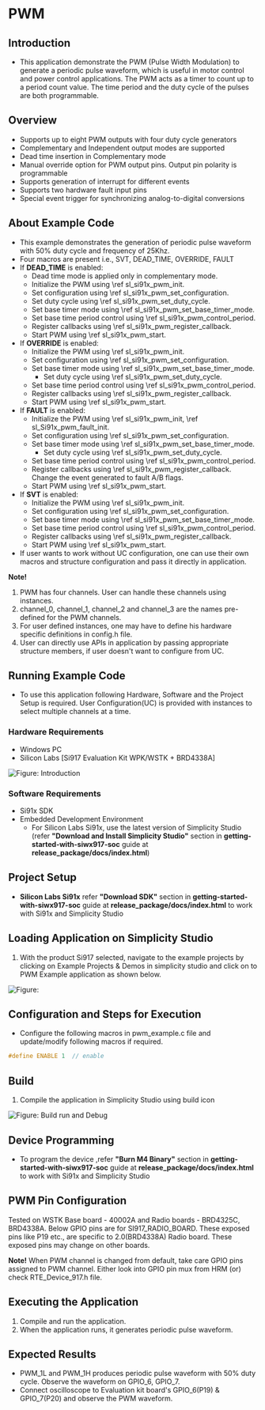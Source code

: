 # PWM

## Introduction

- This application demonstrate the PWM (Pulse Width Modulation) to generate a periodic pulse waveform, which is useful in motor control and power control applications.
 The PWM acts as a timer to count up to a period count value. The time period and the duty cycle of the pulses are both programmable.

## Overview

- Supports up to eight PWM outputs with four duty cycle generators
- Complementary and Independent output modes are supported
- Dead time insertion in Complementary mode
- Manual override option for PWM output pins. Output pin polarity is programmable
- Supports generation of interrupt for different events
- Supports two hardware fault input pins
- Special event trigger for synchronizing analog-to-digital conversions

## About Example Code

- This example demonstrates the generation of periodic pulse waveform with 50% duty cycle and frequency of 25Khz. 
- Four macros are present i.e., SVT, DEAD_TIME, OVERRIDE, FAULT
- If **DEAD_TIME** is enabled:
  - Dead time mode is applied only in complementary mode.
  - Initialize the PWM using \ref sl_si91x_pwm_init.
  - Set configuration using \ref sl_si91x_pwm_set_configuration.
  - Set duty cycle using \ref sl_si91x_pwm_set_duty_cycle.
  - Set base timer mode using \ref sl_si91x_pwm_set_base_timer_mode.
  - Set base time period control using \ref sl_si91x_pwm_control_period.
  - Register callbacks using \ref sl_si91x_pwm_register_callback.
  - Start PWM using \ref sl_si91x_pwm_start.
- If **OVERRIDE** is enabled:
  - Initialize the PWM using \ref sl_si91x_pwm_init.
  - Set configuration using \ref sl_si91x_pwm_set_configuration.
  - Set base timer mode using \ref sl_si91x_pwm_set_base_timer_mode.
    - Set duty cycle using \ref sl_si91x_pwm_set_duty_cycle.
  - Set base time period control using \ref sl_si91x_pwm_control_period.
  - Register callbacks using \ref sl_si91x_pwm_register_callback.
  - Start PWM using \ref sl_si91x_pwm_start.
- If **FAULT** is enabled:
  - Initialize the PWM using \ref sl_si91x_pwm_init, \ref sl_Si91x_pwm_fault_init.
  - Set configuration using \ref sl_si91x_pwm_set_configuration.
  - Set base timer mode using \ref sl_si91x_pwm_set_base_timer_mode.
    - Set duty cycle using \ref sl_si91x_pwm_set_duty_cycle.
  - Set base time period control using \ref sl_si91x_pwm_control_period.
  - Register callbacks using \ref sl_si91x_pwm_register_callback.
    Change the event generated to fault A/B flags.
  - Start PWM using \ref sl_si91x_pwm_start.
- If **SVT** is enabled:
  - Initialize the PWM using \ref sl_si91x_pwm_init.
  - Set configuration using \ref sl_si91x_pwm_set_configuration.
  - Set base timer mode using \ref sl_si91x_pwm_set_base_timer_mode.
  - Set base time period control using \ref sl_si91x_pwm_control_period.
  - Register callbacks using \ref sl_si91x_pwm_register_callback.
  - Start PWM using \ref sl_si91x_pwm_start.
- If user wants to work without UC configuration, one can use their own macros and structure configuration and pass it directly in application.
  
**Note!** 

1. PWM has four channels. User can handle these channels using instances. 
2. channel_0, channel_1, channel_2 and channel_3 are the names pre-defined for the PWM channels.
3. For user defined instances, one may have to define his hardware specific definitions in config.h file.
4. User can directly use APIs in application by passing appropriate structure members, if user doesn't want to configure from UC.

## Running Example Code

- To use this application following Hardware, Software and the Project Setup is required. User Configuration(UC) is provided with instances to select multiple channels at a time.

### Hardware Requirements

- Windows PC
- Silicon Labs [Si917 Evaluation Kit WPK/WSTK + BRD4338A]

![Figure: Introduction](resources/readme/image515a.png)

### Software Requirements

- Si91x SDK
- Embedded Development Environment
  - For Silicon Labs Si91x, use the latest version of Simplicity Studio (refer **"Download and Install Simplicity Studio"** section in **getting-started-with-siwx917-soc** guide at **release_package/docs/index.html**)

## Project Setup

- **Silicon Labs Si91x** refer **"Download SDK"** section in **getting-started-with-siwx917-soc** guide at **release_package/docs/index.html** to work with Si91x and Simplicity Studio

## Loading Application on Simplicity Studio

1. With the product Si917 selected, navigate to the example projects by clicking on Example Projects & Demos
  in simplicity studio and click on to PWM Example application as shown below.

![Figure:](resources/readme/image515b.png)

## Configuration and Steps for Execution

- Configure the following macros in pwm_example.c file and update/modify following macros if required.

```C
#define ENABLE 1  // enable

```

## Build

1. Compile the application in Simplicity Studio using build icon

![Figure: Build run and Debug](resources/readme/image515c.png)

## Device Programming

- To program the device ,refer **"Burn M4 Binary"** section in **getting-started-with-siwx917-soc** guide at **release_package/docs/index.html** to work with Si91x and Simplicity Studio

## PWM Pin Configuration

Tested on WSTK Base board - 40002A and Radio boards - BRD4325C, BRD4338A. Below GPIO pins are for SI917_RADIO_BOARD. These exposed pins like P19 etc., are specific to 2.0(BRD4338A) Radio board. These exposed pins may change on other boards. 

**Note!** When PWM channel is changed from default, take care GPIO pins assigned to PWM channel. Either look into GPIO pin mux from HRM (or) check RTE_Device_917.h file.

## Executing the Application

1. Compile and run the application.
2. When the application runs, it generates periodic pulse waveform.

## Expected Results

- PWM_1L and PWM_1H produces periodic pulse waveform with 50% duty cycle. Observe the waveform on GPIO_6, GPIO_7.
- Connect oscilloscope to Evaluation kit board's GPIO_6(P19) & GPIO_7(P20) and observe the PWM waveform.

